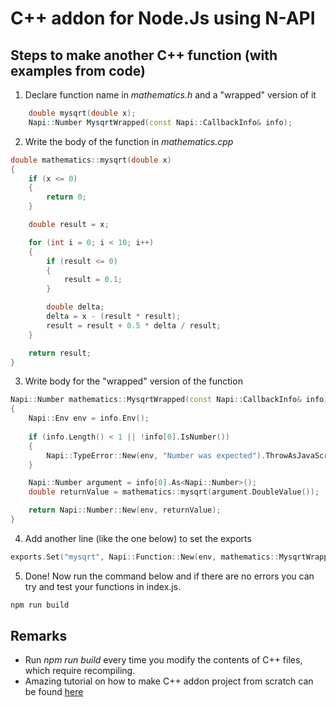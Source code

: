 # C++ addon for Node.Js using N-API


## Steps to make another C++ function (with examples from code)

1. Declare function name in *mathematics.h* and a "wrapped" version of it
```cpp
    double mysqrt(double x);
    Napi::Number MysqrtWrapped(const Napi::CallbackInfo& info);
```
2. Write the body of the function in *mathematics.cpp*
```cpp
double mathematics::mysqrt(double x)
{
    if (x <= 0)
    {
        return 0;
    }

    double result = x;

    for (int i = 0; i < 10; i++)
    {
        if (result <= 0)
        {
            result = 0.1;
        }

        double delta;
        delta = x - (result * result);
        result = result + 0.5 * delta / result;
    }

    return result;
}
```
3. Write body for the "wrapped" version of the function
```cpp
Napi::Number mathematics::MysqrtWrapped(const Napi::CallbackInfo& info)
{
    Napi::Env env = info.Env();
    
    if (info.Length() < 1 || !info[0].IsNumber())
    {
        Napi::TypeError::New(env, "Number was expected").ThrowAsJavaScriptException();
    }

    Napi::Number argument = info[0].As<Napi::Number>();
    double returnValue = mathematics::mysqrt(argument.DoubleValue());

    return Napi::Number::New(env, returnValue);
}
```

4. Add another line (like the one below) to set the exports
```cpp
exports.Set("mysqrt", Napi::Function::New(env, mathematics::MysqrtWrapped));
```
5. Done! Now run the command below and if there are no errors you can try and test your functions in index.js.
```bash
npm run build
```

## Remarks
* Run *npm run build* every time you modify the contents of C++ files, which require recompiling.
* Amazing tutorial on how to make C++ addon project from scratch can be found [here](https://morioh.com/p/e1a6f79af449)

